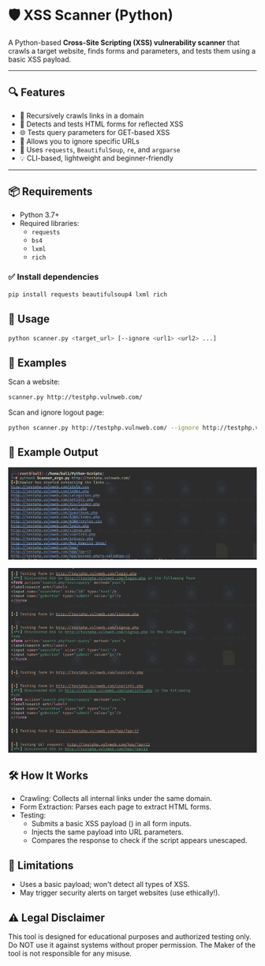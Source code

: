 # 🛡️ XSS Scanner (Python)

A Python-based **Cross-Site Scripting (XSS) vulnerability scanner** that crawls a target website, finds forms and parameters, and tests them using a basic XSS payload.

---

## 🔍 Features

- 🔗 Recursively crawls links in a domain
- 📝 Detects and tests HTML forms for reflected XSS
- 🌐 Tests query parameters for GET-based XSS
- 🧼 Allows you to ignore specific URLs
- 🧠 Uses `requests`, `BeautifulSoup`, `re`, and `argparse`
- 💡 CLI-based, lightweight and beginner-friendly

---

## 📦 Requirements

- Python 3.7+
- Required libraries:
  - `requests`
  - `bs4`
  - `lxml`
  - `rich`

### ✅ Install dependencies

```bash
pip install requests beautifulsoup4 lxml rich
```

## 🚀 Usage

```bash
python scanner.py <target_url> [--ignore <url1> <url2> ...]
```
## 🧪 Examples

Scan a website:

```bash
scanner.py http://testphp.vulnweb.com/
```  

Scan and ignore logout page:

```bash
python scanner.py http://testphp.vulnweb.com/ --ignore http://testphp.vulnweb.com/logout
```

## 📁 Example Output

![img1](images/Screenshot_2025-06-07_07_14_35.png)

![img2](images/Screenshot_2025-06-07_07_15_02.png)

## 🛠 How It Works

* Crawling: Collects all internal links under the same domain.  
* Form Extraction: Parses each page to extract HTML forms.  
* Testing:  
    - Submits a basic XSS payload (<script>alert()</script>) in all form inputs.  
    - Injects the same payload into URL parameters.  
    - Compares the response to check if the script appears unescaped.

## 🚧 Limitations

* Uses a basic payload; won't detect all types of XSS.  
* May trigger security alerts on target websites (use ethically!).

## ⚠️ Legal Disclaimer

This tool is designed for educational purposes and authorized testing only. Do NOT use it against systems without proper permission. The Maker of the tool is not responsible for any misuse.
